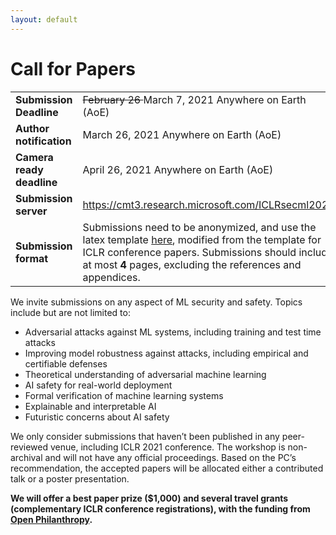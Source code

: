```yaml
---
layout: default
---
```


# Call for Papers

<style>
.foo {
    table-layout: fixed;
    width: 100%;
}
</style>

<table class="foo">  
  <tr>
    <td width="30%"><b>Submission Deadline</b></td>
    <td width="70%"><del>February 26 </del> March 7, 2021 Anywhere on Earth (AoE)</td>
  </tr>
  <tr>
    <td><b>Author notification</b></td>
    <td>March 26, 2021 Anywhere on Earth (AoE)</td>
  </tr>
  <tr>
    <td><b>Camera ready deadline</b></td>
    <td>April 26, 2021 Anywhere on Earth (AoE)</td>
  </tr>
  <tr>
    <td><b>Submission server</b></td>
    <td>
    <a href="https://cmt3.research.microsoft.com/ICLRsecml2021">https://cmt3.research.microsoft.com/ICLRsecml2021</a>
    </td>
  </tr>
  <tr>
    <td><b>Submission format</b></td>
    <td>Submissions need to be anonymized, and use the latex template <a href="https://drive.google.com/file/d/1kUKsWKKzrKCUnlhMy3GEDomSdkdU9wx4/view?usp=sharing">here</a>, modified from the template for ICLR conference papers. Submissions should include at most <b>4</b> pages, excluding the references and appendices.</td>
  </tr>  
</table>

We invite submissions on any aspect of ML security and safety. Topics include but are not limited to:

- Adversarial attacks against ML systems, including training and test time attacks
- Improving model robustness against attacks, including empirical and certifiable defenses
- Theoretical understanding of adversarial machine learning
- AI safety for real-world deployment
- Formal verification of machine learning systems
- Explainable and interpretable AI
- Futuristic concerns about AI safety

We only consider submissions that haven’t been published in any peer-reviewed venue, including ICLR 2021 conference. The workshop is non-archival and will not have any official proceedings. Based on the PC’s recommendation, the accepted papers will be allocated either a contributed talk or a poster presentation.

<b>We will offer a best paper prize ($1,000) and several travel grants (complementary ICLR conference registrations), with the funding from [Open Philanthropy](https://www.openphilanthropy.org/).</b>
